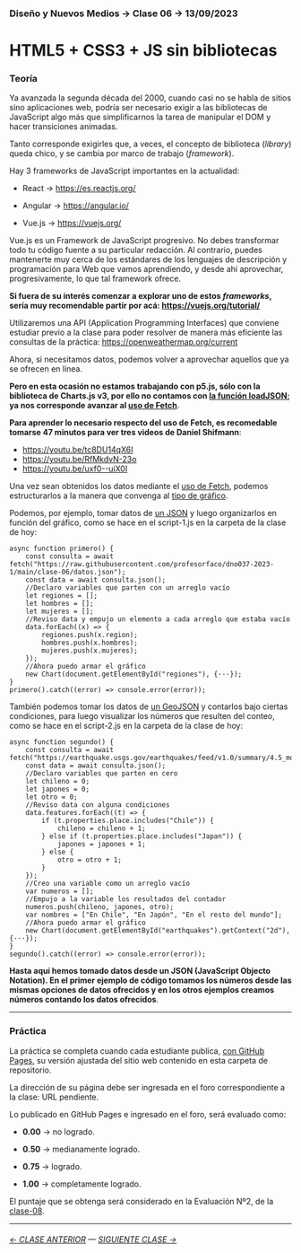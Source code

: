 ### Diseño y Nuevos Medios → Clase 06 → 13/09/2023

# HTML5 + CSS3 + JS sin bibliotecas

### Teoría

Ya avanzada la segunda década del 2000, cuando casi no se habla de sitios sino aplicaciones web, podría ser necesario exigir a las bibliotecas de JavaScript algo más que simplificarnos la tarea de manipular el DOM y hacer transiciones animadas. 

Tanto corresponde exigirles que, a veces, el concepto de biblioteca (*library*) queda chico, y se cambia por marco de trabajo (*framework*).

Hay 3 frameworks de JavaScript importantes en la actualidad:

- React → https://es.reactjs.org/

- Angular → https://angular.io/

- Vue.js → https://vuejs.org/

Vue.js es un Framework de JavaScript progresivo. No debes transformar todo tu código fuente a su particular redacción. Al contrario, puedes mantenerte muy cerca de los estándares de los lenguajes de descripción y programación para Web que vamos aprendiendo, y desde ahí aprovechar, progresivamente, lo que tal framework ofrece.

**Si fuera de su interés comenzar a explorar uno de estos *frameworks*, sería muy recomendable partir por acá: https://vuejs.org/tutorial/**

Utilizaremos una API (Application Programming Interfaces) que conviene estudiar previo a la clase para poder resolver de manera más eficiente las consultas de la práctica: https://openweathermap.org/current

Ahora, si necesitamos datos, podemos volver a aprovechar aquellos que ya se ofrecen en línea. 

**Pero en esta ocasión no estamos trabajando con p5.js, sólo con la biblioteca de Charts.js v3, por ello no contamos con [la función loadJSON](https://p5js.org/es/reference/#/p5/loadJSON); ya nos corresponde avanzar al [uso de Fetch](https://developer.mozilla.org/es/docs/Web/API/Fetch_API/Using_Fetch)**.

**Para aprender lo necesario respecto del uso de Fetch, es recomedable tomarse 47 minutos para ver tres videos de Daniel Shifmann**:

- https://youtu.be/tc8DU14qX6I
- https://youtu.be/RfMkdvN-23o
- https://youtu.be/uxf0--uiX0I

Una vez sean obtenidos los datos mediante el [uso de Fetch](https://developer.mozilla.org/es/docs/Web/API/Fetch_API/Using_Fetch), podemos estructurarlos  a la manera que convenga al [tipo de gráfico](https://www.chartjs.org/docs/latest/charts/?h=type).

Podemos, por ejemplo, tomar datos de [un JSON](https://raw.githubusercontent.com/profesorfaco/dno037-2023-1/main/clase-06/datos.json) y luego organizarlos en función del gráfico, como se hace en el script-1.js en la carpeta de la clase de hoy: 

```
async function primero() {
    const consulta = await fetch("https://raw.githubusercontent.com/profesorfaco/dno037-2023-1/main/clase-06/datos.json");
    const data = await consulta.json();
    //Declaro variables que parten con un arreglo vacío
    let regiones = [];
    let hombres = [];
    let mujeres = [];
    //Reviso data y empujo un elemento a cada arreglo que estaba vacío
    data.forEach((x) => {
        regiones.push(x.region);
        hombres.push(x.hombres);
        mujeres.push(x.mujeres);
    });
    //Ahora puedo armar el gráfico
    new Chart(document.getElementById("regiones"), {···});
}
primero().catch((error) => console.error(error));
```

También podemos tomar los datos de [un GeoJSON](https://earthquake.usgs.gov/earthquakes/feed/v1.0/summary/4.5_month.geojson) y contarlos bajo ciertas condiciones, para luego visualizar los números que resulten del conteo, como se hace en el script-2.js en la carpeta de la clase de hoy:

```
async function segundo() {
    const consulta = await fetch("https://earthquake.usgs.gov/earthquakes/feed/v1.0/summary/4.5_month.geojson");
    const data = await consulta.json();
    //Declaro variables que parten en cero
    let chileno = 0;
    let japones = 0;
    let otro = 0;
    //Reviso data con alguna condiciones
    data.features.forEach((t) => {
        if (t.properties.place.includes("Chile")) {
            chileno = chileno + 1;
        } else if (t.properties.place.includes("Japan")) {
            japones = japones + 1;
        } else {
            otro = otro + 1;
        }
    });
    //Creo una variable como un arreglo vacío
    var numeros = [];
    //Empujo a la variable los resultados del contador
    numeros.push(chileno, japones, otro);
    var nombres = ["En Chile", "En Japón", "En el resto del mundo"];
    //Ahora puedo armar el gráfico
    new Chart(document.getElementById("earthquakes").getContext("2d"), {···});
}
segundo().catch((error) => console.error(error));
```

**Hasta aquí hemos tomado datos desde un JSON (JavaScript Objecto Notation). En el primer ejemplo de código tomamos los números desde las mismas opciones de datos ofrecidos y en los otros ejemplos creamos números contando los datos ofrecidos**.

- - - - - - -

### Práctica

La práctica se completa cuando cada estudiante publica, [con GitHub Pages](https://docs.github.com/es/pages/getting-started-with-github-pages/configuring-a-publishing-source-for-your-github-pages-site#publishing-from-a-branch), su versión ajustada del sitio web contenido en esta carpeta de repositorio.

La dirección de su página debe ser ingresada en el foro correspondiente a la clase: URL pendiente.

Lo publicado en GitHub Pages e ingresado en el foro, será evaluado como:

- **0.00** → no logrado.

- **0.50** → medianamente logrado.

- **0.75** → logrado.

- **1.00** → completamente logrado.

El puntaje que se obtenga será considerado en la Evaluación Nº2, de la [clase-08](https://github.com/profesorfaco/dno037-2023-2/tree/main/clase-08).
- - - - - - - - - - - -

###### [← CLASE ANTERIOR](https://github.com/profesorfaco/dno037-2023-2/tree/main/clase-05) — [SIGUIENTE CLASE →](https://github.com/profesorfaco/dno037-2023-2/tree/main/clase-07)
